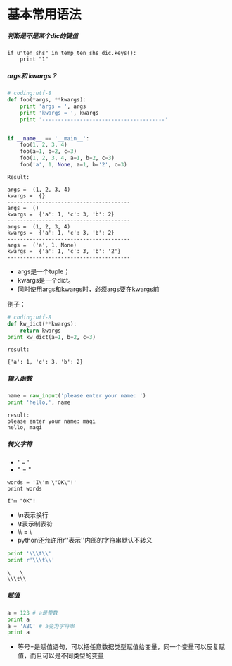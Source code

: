 # 基本常用语法
##### 判断是不是某个dic的键值
```
if u"ten_shs" in temp_ten_shs_dic.keys():
    print "1"
```
##### args和 kwargs？
```Python
# coding:utf-8
def foo(*args, **kwargs):
    print 'args = ', args
    print 'kwargs = ', kwargs
    print '---------------------------------------'


if __name__ == '__main__':
    foo(1, 2, 3, 4)
    foo(a=1, b=2, c=3)
    foo(1, 2, 3, 4, a=1, b=2, c=3)
    foo('a', 1, None, a=1, b='2', c=3)
```
```
Result:

args =  (1, 2, 3, 4)
kwargs =  {}
---------------------------------------
args =  ()
kwargs =  {'a': 1, 'c': 3, 'b': 2}
---------------------------------------
args =  (1, 2, 3, 4)
kwargs =  {'a': 1, 'c': 3, 'b': 2}
---------------------------------------
args =  ('a', 1, None)
kwargs =  {'a': 1, 'c': 3, 'b': '2'}
---------------------------------------
```
- args是一个tuple；
- kwargs是一个dict。
- 同时使用args和kwargs时，必须args要在kwargs前

例子：
```Python
# coding:utf-8
def kw_dict(**kwargs):
    return kwargs
print kw_dict(a=1, b=2, c=3)
```
```
result:

{'a': 1, 'c': 3, 'b': 2}
```
##### 输入函数
```Python
name = raw_input('please enter your name: ')
print 'hello,', name
```
```
result:
please enter your name: maqi
hello, maqi
```
##### 转义字符
- \' = '
- \" = "
```
words = 'I\'m \"OK\"!'
print words
```
```
I'm "OK"!
```
- \n表示换行
- \t表示制表符
- \\\ = \
- python还允许用r''表示''内部的字符串默认不转义
```python
print '\\\t\\'
print r'\\\t\\'
```
```
\	\
\\\t\\
```
##### 赋值
```Python
a = 123 # a是整数
print a
a = 'ABC' # a变为字符串
print a
```
- 等号=是赋值语句，可以把任意数据类型赋值给变量，同一个变量可以反复赋值，而且可以是不同类型的变量
